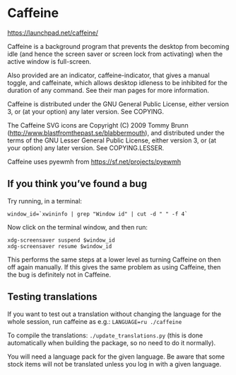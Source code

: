 # Caffeine

https://launchpad.net/caffeine/

Caffeine is a background program that prevents the desktop from becoming
idle (and hence the screen saver or screen lock from activating) when the
active window is full-screen.

Also provided are an indicator, caffeine-indicator, that gives a manual
toggle, and caffeinate, which allows desktop idleness to be inhibited for
the duration of any command. See their man pages for more information.

Caffeine is distributed under the GNU General Public License, either version
3, or (at your option) any later version. See COPYING.

The Caffeine SVG icons are Copyright (C) 2009 Tommy Brunn
(http://www.blastfromthepast.se/blabbermouth), and distributed under the
terms of the GNU Lesser General Public License, either version 3, or (at
your option) any later version. See COPYING.LESSER.

Caffeine uses pyewmh from https://sf.net/projects/pyewmh


## If you think you’ve found a bug

Try running, in a terminal:

```
window_id=`xwininfo | grep "Window id" | cut -d " " -f 4`
```

Now click on the terminal window, and then run:

```
xdg-screensaver suspend $window_id
xdg-screensaver resume $window_id
```

This performs the same steps at a lower level as turning Caffeine on then
off again manually. If this gives the same problem as using Caffeine, then
the bug is definitely not in Caffeine.


## Testing translations

If you want to test out a translation without changing the language for the
whole session, run caffeine as e.g.: `LANGUAGE=ru ./caffeine`

To compile the translations: `./update_translations.py` (this is done
automatically when building the package, so no need to do it normally).

You will need a language pack for the given language. Be aware that some
stock items will not be translated unless you log in with a given language.
